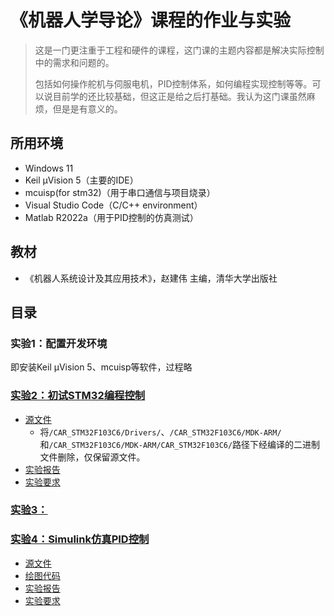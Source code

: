 # 《机器人学导论》课程的作业与实验
> 这是一门更注重于工程和硬件的课程，这门课的主题内容都是解决实际控制中的需求和问题的。
> 
> 包括如何操作舵机与伺服电机，PID控制体系，如何编程实现控制等等。可以说目前学的还比较基础，但这正是给之后打基础。我认为这门课虽然麻烦，但是是有意义的。
## 所用环境
* Windows 11
* Keil µVision 5（主要的IDE）
* mcuisp(for stm32)（用于串口通信与项目烧录）
* Visual Studio Code（C/C++ environment）
* Matlab R2022a（用于PID控制的仿真测试）
## 教材
* 《机器人系统设计及其应用技术》，赵建伟 主编，清华大学出版社
## 目录
### 实验1：配置开发环境
  即安装Keil µVision 5、mcuisp等软件，过程略
### [实验2：初试STM32编程控制](./实验2)
* [源文件]([./实验2/CAR_STM32F103C6/](https://www.aliyundrive.com/s/NjsdjEs91J6))
  * 将`/CAR_STM32F103C6/Drivers/`、`/CAR_STM32F103C6/MDK-ARM/`和`/CAR_STM32F103C6/MDK-ARM/CAR_STM32F103C6/`路径下经编译的二进制文件删除，仅保留源文件。
* [实验报告](./实验2/Report.pdf)
* [实验要求](./实验2/实验要求.docx)
### [实验3：](./实验3)
### [实验4：Simulink仿真PID控制](./实验4)
* [源文件](./实验4/PID控制模型.slx)
* [绘图代码](实验4/PID_Drow.m)
* [实验报告](./实验4/Report.pdf)
* [实验要求](./实验4/实验要求.docx)